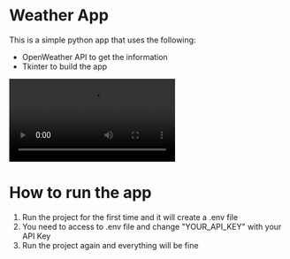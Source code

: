 # Weather App # 

This is a simple python app that uses the following:
- OpenWeather API to get the information
- Tkinter to build the app

![Weather App](https://i.gyazo.com/7bef8204f72949ce2cfc78d69437f27c.mp4)

# How to run the app
1. Run the project for the first time and it will create a .env file
2. You need to access to .env file and change "YOUR_API_KEY" with your API Key
3. Run the project again and everything will be fine